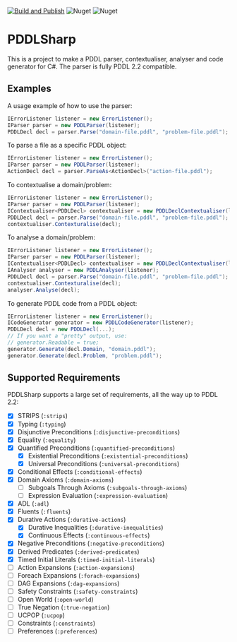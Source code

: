 
[![Build and Publish](https://github.com/kris701/PDDLSharp/actions/workflows/dotnet-desktop.yml/badge.svg)](https://github.com/kris701/PDDLSharp/actions/workflows/dotnet-desktop.yml)
![Nuget](https://img.shields.io/nuget/v/PDDLSharp)
![Nuget](https://img.shields.io/nuget/dt/PDDLSharp)

# PDDLSharp

This is a project to make a PDDL parser, contextualiser, analyser and code generator for C#. 
The parser is fully PDDL 2.2 compatible.

## Examples
A usage example of how to use the parser:
```csharp
IErrorListener listener = new ErrorListener();
IParser parser = new PDDLParser(listener);
PDDLDecl decl = parser.Parse("domain-file.pddl", "problem-file.pddl");
```

To parse a file as a specific PDDL object:
```csharp
IErrorListener listener = new ErrorListener();
IParser parser = new PDDLParser(listener);
ActionDecl decl = parser.ParseAs<ActionDecl>("action-file.pddl");
```

To contextualise a domain/problem:
```csharp
IErrorListener listener = new ErrorListener();
IParser parser = new PDDLParser(listener);
IContextualiser<PDDLDecl> contextualiser = new PDDLDeclContextualiser(listener);
PDDLDecl decl = parser.Parse("domain-file.pddl", "problem-file.pddl");
contextualiser.Contexturalise(decl);
```

To analyse a domain/problem:
```csharp
IErrorListener listener = new ErrorListener();
IParser parser = new PDDLParser(listener);
IContextualiser<PDDLDecl> contextualiser = new PDDLDeclContextualiser(listener);
IAnalyser analyser = new PDDLAnalyser(listener);
PDDLDecl decl = parser.Parse("domain-file.pddl", "problem-file.pddl");
contextualiser.Contexturalise(decl);
analyser.Analyse(decl);
```

To generate PDDL code from a PDDL object:
```csharp
IErrorListener listener = new ErrorListener();
ICodeGenerator generator = new PDDLCodeGenerator(listener);
PDDLDecl decl = new PDDLDecl(...);
// If you want a "pretty" output, use:
// generator.Readable = true;
generator.Generate(decl.Domain, "domain.pddl");
generator.Generate(decl.Problem, "problem.pddl");
```

## Supported Requirements
PDDLSharp supports a large set of requirements, all the way up to PDDL 2.2:

- [x] STRIPS (`:strips`)
- [x] Typing (`:typing`)
- [x] Disjunctive Preconditions (`:disjunctive-preconditions`)
- [x] Equality (`:equality`)
- [x] Quantified Preconditions (`:quantified-preconditions`)
    - [x] Existential Preconditions (`:existential-preconditions`)
    - [x] Universal Preconditions (`:universal-preconditions`)
- [X] Conditional Effects (`:conditional-effects`)
- [X] Domain Axioms (`:domain-axioms`)
    - [ ] Subgoals Through Axioms (`:subgoals-through-axioms`)
    - [ ] Expression Evaluation (`:expression-evaluation`)
- [X] ADL (`:adl`)
- [X] Fluents (`:fluents`)
- [X] Durative Actions (`:durative-actions`)
    - [X] Durative Inequalities (`:durative-inequalities`)
    - [X] Continuous Effects (`:continuous-effects`)
- [X] Negative Preconditions (`:negative-preconditions`)
- [X] Derived Predicates (`:derived-predicates`)
- [X] Timed Initial Literals (`:timed-initial-literals`)
- [ ] Action Expansions (`:action-expansions`)
- [ ] Foreach Expansions (`:forach-expansions`)
- [ ] DAG Expansions (`:dag-expansions`)
- [ ] Safety Constraints (`:safety-constraints`)
- [ ] Open World (`:open-world`)
- [ ] True Negation (`:true-negation`)
- [ ] UCPOP (`:ucpop`)
- [ ] Constraints (`:constraints`)
- [ ] Preferences (`:preferences`)